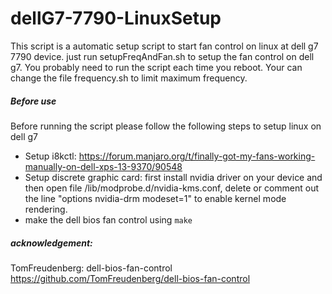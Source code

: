 # dellG7-7790-LinuxSetup
This script is a automatic setup script to start fan control on linux at dell g7 7790 device.
just run setupFreqAndFan.sh to setup the fan control on dell g7. You probably need to run the script each time you reboot. Your can change the file frequency.sh to limit maximum frequency.
##### Before use
Before running the script please follow the following steps to setup linux on dell g7
- Setup i8kctl: https://forum.manjaro.org/t/finally-got-my-fans-working-manually-on-dell-xps-13-9370/90548
- Setup discrete graphic card: first install nvidia driver on your device and then open file /lib/modprobe.d/nvidia-kms.conf, delete or comment out the line "options nvidia-drm modeset=1" to enable kernel mode rendering.
- make the dell bios fan control using ```make```
##### acknowledgement:
TomFreudenberg: dell-bios-fan-control
https://github.com/TomFreudenberg/dell-bios-fan-control
